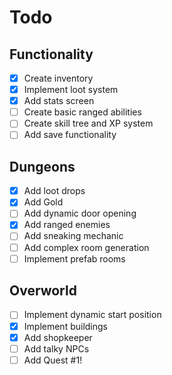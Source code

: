 # Todo

## Functionality

- [x] Create inventory
- [x] Implement loot system
- [x] Add stats screen
- [ ] Create basic ranged abilities
- [ ] Create skill tree and XP system
- [ ] Add save functionality

## Dungeons

- [x] Add loot drops
- [x] Add Gold
- [ ] Add dynamic door opening
- [x] Add ranged enemies
- [ ] Add sneaking mechanic
- [ ] Add complex room generation
- [ ] Implement prefab rooms

## Overworld

- [ ] Implement dynamic start position
- [x] Implement buildings
- [x] Add shopkeeper
- [ ] Add talky NPCs
- [ ] Add Quest #1!